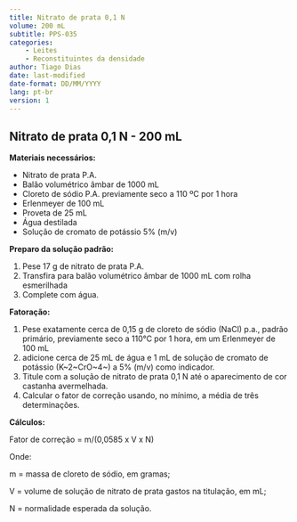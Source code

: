 ```yaml
---
title: Nitrato de prata 0,1 N
volume: 200 mL
subtitle: PPS-035
categories:
    - Leites
    - Reconstituintes da densidade
author: Tiago Dias
date: last-modified
date-format: DD/MM/YYYY
lang: pt-br
version: 1
---
```


## Nitrato de prata 0,1 N - 200 mL

**Materiais necessários:**

- Nitrato de prata P.A.
- Balão volumétrico âmbar de 1000 mL
- Cloreto de sódio P.A. previamente seco a 110 ºC por 1 hora
- Erlenmeyer de 100 mL
- Proveta de 25 mL
- Água destilada
- Solução de cromato de potássio 5% (m/v)

**Preparo da solução padrão:**

1. Pese 17 g de nitrato de prata P.A.
2. Transfira para balão volumétrico âmbar de 1000 mL com rolha esmerilhada
3. Complete com água.

**Fatoração:**

1. Pese exatamente cerca de 0,15 g de cloreto de sódio (NaCl) p.a., padrão primário, previamente seco a 110°C por 1 hora, em um Erlenmeyer de 100 mL
2. adicione cerca de 25 mL de água e 1 mL de solução de cromato de potássio (K~2~CrO~4~) a 5% (m/v) como indicador.
3. Titule com a solução de nitrato de prata 0,1 N até o aparecimento de cor castanha avermelhada.
4. Calcular o fator de correção usando, no mínimo, a média de três determinações.

**Cálculos:**

Fator de correção = m/(0,0585 x V x N)

Onde:

m = massa de cloreto de sódio, em gramas;

V = volume de solução de nitrato de prata gastos na titulação, em mL;

N = normalidade esperada da solução.
